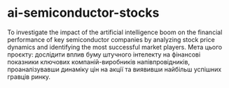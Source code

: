 # ai-semiconductor-stocks
To investigate the impact of the artificial intelligence boom on the financial performance of key semiconductor companies by analyzing stock price dynamics and identifying the most successful market players.
Мета цього проєкту: дослідити вплив буму штучного інтелекту на фінансові показники ключових компаній-виробників напівпровідників, проаналізувавши динаміку цін на акції та виявивши найбільш успішних гравців ринку.
